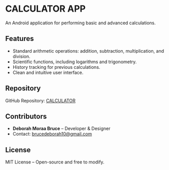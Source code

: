 # CALCULATOR APP  
An Android application for performing basic and advanced calculations.

## Features  
- Standard arithmetic operations: addition, subtraction, multiplication, and division.  
- Scientific functions, including logarithms and trigonometry.  
- History tracking for previous calculations.  
- Clean and intuitive user interface.

## Repository  
GitHub Repository: [CALCULATOR](https://github.com/Debby16bruce/CALCULATOR)

## Contributors  
- **Deborah Moraa Bruce** – Developer & Designer  
- Contact: [brucedeborah10@gmail.com](mailto:brucedeborah10@gmail.com)

## License  
MIT License – Open-source and free to modify.
